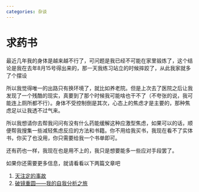 ```yaml
---
categories: 杂谈
---
```


# 求药书

最近几年我的身体是越来越不行了，可问题是我已经不可能在家里锻炼了，这个结论是我在去年8月15号得出来的，那一天我练习站立的时候摔跤了，从此我家就多了个摆设

所以我觉得唯一的出路只有换环境了，就比如养老院。但是上次去了医院之后让我发现了一个残酷的现实，真要到了那个时候我可能啥也干不了（不夸张的说，我可能连上厕所都不行）。身体不受控制倒是其次，心态上的焦虑才是主要的，那种焦虑足以让我透不过气来。

所以我想请你去帮我问问有没有什么药能缓解这种应激型焦虑，如果可以的话，顺便帮我搜集一些减轻焦虑反应的方法和书籍。你不用给我买书，我现在看不了实体书，你买了也没用，你只需要给我一个书单即可。

还有药也一样，我现在也是用不上的，我只是想要能多一些应对手段罢了。

如果你还需要更多信息，就请看看以下两篇文章吧

1. [天注定的事故](/about/life/2025-06-18-天注定的事故.md)
2. [破镜重圆——我的自我分析之旅](/about/life/2024-10-18-破镜重圆.md)
